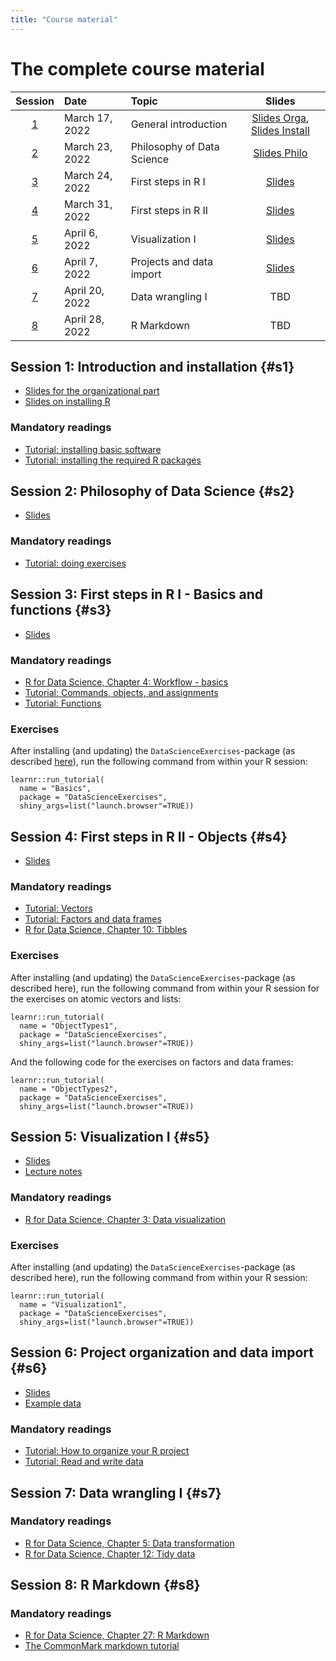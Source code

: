 ```yaml
---
title: "Course material"
---
```



# The complete course material

| **Session** | **Date**      | **Topic**           | **Slides**|
|:-----------:|:--------------|:--------------------|:-------------:|
|   [1](#s1)  | March 17, 2022| General introduction| [Slides Orga](slides/T1-1-Introduction.pdf), [Slides Install](slides/T1-2-Installation.pdf)   |
|   [2](#s2)  | March 23, 2022| Philosophy of Data Science | [Slides Philo](slides/T2-PhiloFoundation.pdf)           |
|   [3](#s3)  | March 24, 2022| First steps in R I  | [Slides](slides/T3-Basics-Functions.pdf)           |
|   [4](#s4)  | March 31, 2022| First steps in R II | [Slides](slides/T4-Objects.pdf)           |
|   [5](#s5)  | April 6, 2022 | Visualization I     | [Slides](slides/T5-Visualization.pdf)           |
|   [6](#s6)  | April 7, 2022 | Projects and data import  | [Slides](slides/T6-ProjectSetup.pdf)           |
|   [7](#s7)  | April 20, 2022 | Data wrangling I         | TBD           |
|   [8](#s8)  | April 28, 2022 | R Markdown | TBD         |

## Session 1: Introduction and installation {#s1}

- [Slides for the organizational part](slides/T1-1-Introduction.pdf)
- [Slides on installing R](slides/T1-2-Installation.pdf)

### Mandatory readings

- [Tutorial: installing basic software](/post/installation/)
- [Tutorial: installing the required R packages](/post/installing-packages/)


## Session 2: Philosophy of Data Science {#s2}

- [Slides](slides/T2-PhiloFoundation.pdf)

### Mandatory readings

- [Tutorial: doing exercises](/post/using-exercises/)
## Session 3: First steps in R I - Basics and functions {#s3}

- [Slides](slides/T3-Basics-Functions.pdf)

### Mandatory readings

- [R for Data Science, Chapter 4: Workflow - basics](https://r4ds.had.co.nz/workflow-basics.html)
- [Tutorial: Commands, objects, and assignments](/post/first-steps/)
- [Tutorial: Functions](/post/object-types-func/)

### Exercises

After installing (and updating) the `DataScienceExercises`-package 
(as described [here](/post/using-exercises/)), run the following command 
from within your R session:

```
learnr::run_tutorial(
  name = "Basics", 
  package = "DataScienceExercises", 
  shiny_args=list("launch.browser"=TRUE))
```

## Session 4: First steps in R II - Objects {#s4}

- [Slides](slides/T4-Objects.pdf)

### Mandatory readings

- [Tutorial: Vectors](/post/object-types-vec/)
- [Tutorial: Factors and data frames](/post/object-types-adv/)
- [R for Data Science, Chapter 10: Tibbles](https://r4ds.had.co.nz/tibbles.html)

### Exercises

After installing (and updating) the `DataScienceExercises`-package 
(as described here), run the following command from within your R session
for the exercises on atomic vectors and lists:

```
learnr::run_tutorial(
  name = "ObjectTypes1", 
  package = "DataScienceExercises", 
  shiny_args=list("launch.browser"=TRUE))
```

And the following code for the exercises on factors and data frames:

```
learnr::run_tutorial(
  name = "ObjectTypes2", 
  package = "DataScienceExercises", 
  shiny_args=list("launch.browser"=TRUE))
```

## Session 5: Visualization I {#s5}

- [Slides](slides/T5-Visualization.pdf)
- [Lecture notes](/notes/t5-visualization-lecture-notes/)

### Mandatory readings
- [R for Data Science, Chapter 3: Data visualization](https://r4ds.had.co.nz/data-visualisation.html)


### Exercises

After installing (and updating) the `DataScienceExercises`-package 
(as described here), run the following command from within your R session:

```
learnr::run_tutorial(
  name = "Visualization1", 
  package = "DataScienceExercises", 
  shiny_args=list("launch.browser"=TRUE))
```

## Session 6: Project organization and data import {#s6}

- [Slides](slides/T6-ProjectSetup.pdf)
- [Example data](files/fread_expls.zip)

### Mandatory readings

- [Tutorial: How to organize your R project](/post/setting-up-an-r-project/)
- [Tutorial: Read and write data](/post/importing-exporting-data/)


## Session 7: Data wrangling I {#s7}

### Mandatory readings

- [R for Data Science, Chapter 5: Data transformation](https://r4ds.had.co.nz/transform.html)
- [R for Data Science, Chapter 12: Tidy data](https://r4ds.had.co.nz/tidy-data.html)

## Session 8: R Markdown {#s8} 

### Mandatory readings

- [R for Data Science, Chapter 27: R Markdown](https://r4ds.had.co.nz/tidy-data.html)
- [The CommonMark markdown tutorial](https://commonmark.org/help/tutorial/)





